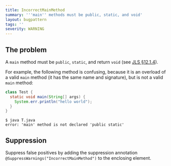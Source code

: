 ```yaml
---
title: IncorrectMainMethod
summary: '''main'' methods must be public, static, and void'
layout: bugpattern
tags: ''
severity: WARNING
---
```


<!--
*** AUTO-GENERATED, DO NOT MODIFY ***
To make changes, edit the @BugPattern annotation or the explanation in docs/bugpattern.
-->


## The problem
A `main` method must be `public`, `static`, and return `void` (see
[JLS §12.1.4]).

For example, the following method is confusing, because it is an overload of a
valid `main` method (it has the same name and signature), but is not a valid
`main` method:

```java
class Test {
  static void main(String[] args) {
    System.err.println("hello world");
  }
}
```

```
$ java T.java
error: 'main' method is not declared 'public static'
```

[JLS §12.1.4]: https://docs.oracle.com/javase/specs/jls/se11/html/jls-12.html#jls-12.1.4

## Suppression
Suppress false positives by adding the suppression annotation `@SuppressWarnings("IncorrectMainMethod")` to the enclosing element.
